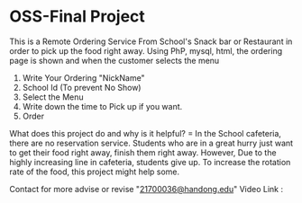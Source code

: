 # OSS-Final Project
This is a Remote Ordering Service From School's Snack bar or Restaurant in order to pick up the food right away.
Using PhP, mysql, html, the ordering page is shown and when the customer selects the menu
1. Write Your Ordering "NickName"
2. School Id (To prevent No Show)
3. Select the Menu
4. Write down the time to Pick up if you want.
5. Order 

What does this project do and why is it helpful? 
 = In the School cafeteria, there are no reservation service. Students who are in a great hurry just want to get their food right away, finish them right away. However, Due to the highly increasing line in cafeteria, students give up. To increase the rotation rate of the food, this project might help some.

Contact for more advise or revise "21700036@handong.edu"
Video Link : 
